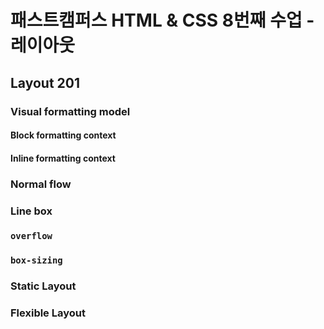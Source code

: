 # 패스트캠퍼스 HTML & CSS 8번째 수업 - 레이아웃

## Layout 201
### Visual formatting model

#### Block formatting context

#### Inline formatting context

### Normal flow

### Line box

### `overflow`

### `box-sizing`

### Static Layout

### Flexible Layout
